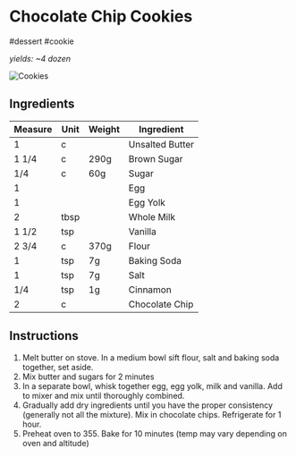 # Chocolate Chip Cookies

#dessert #cookie

*yields: ~4 dozen*

![Cookies](/img/recipes/chocolateChipCookies.jpeg)

## Ingredients

Measure | Unit | Weight | Ingredient
--------|------|--------|-----------
1 | c | | Unsalted Butter
1 1/4 | c | 290g | Brown Sugar
1/4 | c | 60g | Sugar
1 | | | Egg
1 | | | Egg Yolk
2 | tbsp | | Whole Milk
1 1/2 | tsp | | Vanilla
2 3/4 | c | 370g | Flour
1 | tsp | 7g | Baking Soda
1 | tsp | 7g | Salt
1/4 | tsp | 1g | Cinnamon
2 | c | | Chocolate Chip

## Instructions

1. Melt butter on stove. In a medium bowl sift flour, salt and baking soda together, set aside.
2. Mix butter and sugars for 2 minutes
3. In a separate bowl, whisk together egg, egg yolk, milk and vanilla. Add to mixer and mix until thoroughly combined.
4. Gradually add dry ingredients until you have the proper consistency (generally not all the mixture). Mix in chocolate chips. Refrigerate for 1 hour.
5. Preheat oven to 355. Bake for 10 minutes (temp may vary depending on oven and altitude)
